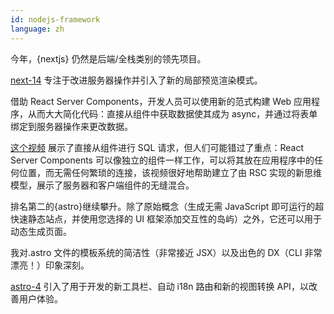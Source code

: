 ```yaml
---
id: nodejs-framework
language: zh
---
```


今年，{nextjs} 仍然是后端/全栈类别的领先项目。

[next-14](https://nextjs.org/blog/next-14) 专注于改进服务器操作并引入了新的局部预览渲染模式。

借助 React Server Components，开发人员可以使用新的范式构建 Web 应用程序，从而大大简化代码：直接从组件中获取数据使其成为 async，并通过将表单绑定到服务器操作来更改数据。

[这个视频](https://www.youtube.com/watch?v=9CN9RCzznZc&t=0s) 展示了直接从组件进行 SQL 请求，但人们可能错过了重点：React Server Components 可以像独立的组件一样工作，可以将其放在应用程序中的任何位置，而无需任何繁琐的连接，该视频很好地帮助建立了由 RSC 实现的新思维模型，展示了服务器和客户端组件的无缝混合。

排名第二的{astro}继续攀升。除了原始概念（生成无需 JavaScript 即可运行的超快速静态站点，并使用您选择的 UI 框架添加交互性的岛屿）之外，它还可以用于动态生成页面。

我对.astro 文件的模板系统的简洁性（非常接近 JSX）以及出色的 DX（CLI 非常漂亮！）印象深刻。

[astro-4](https://astro.build/blog/astro-4/) 引入了用于开发的新工具栏、自动 i18n 路由和新的视图转换 API，以改善用户体验。
